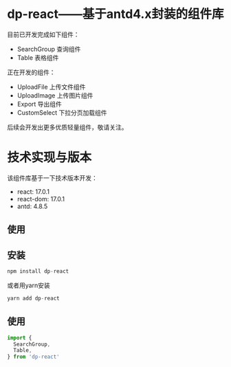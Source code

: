 # dp-react——基于antd4.x封装的组件库

目前已开发完成如下组件：
* SearchGroup 查询组件
* Table 表格组件

正在开发的组件：
* UploadFile 上传文件组件
* UploadImage 上传图片组件
* Export 导出组件
* CustomSelect 下拉分页加载组件

后续会开发出更多优质轻量组件，敬请关注。

# 技术实现与版本
该组件库基于一下技术版本开发：
* react: 17.0.1
* react-dom: 17.0.1
* antd: 4.8.5

## 使用

## 安装
``` js
npm install dp-react
```
或者用yarn安装
``` js
yarn add dp-react
```
## 使用
``` jsx
import { 
  SearchGroup,
  Table,
} from 'dp-react'
```